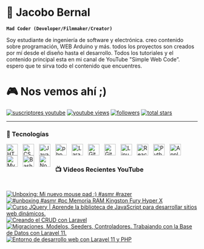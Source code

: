 
# 🎸 Jacobo Bernal

**`Mad Coder (Developer/Filmmaker/Creator)`**

Soy estudiante de ingeniería de software y electrónica. creo contenido sobre programación, WEB Arduino y más. todos los proyectos son creados por mí desde el diseño hasta el desarrollo. Todos los tutoriales y el contenido principal esta en mi canal de YouTube "Simple Web Code”.
espero que te sirva todo el contenido que encuentres.

# 🎮 Nos vemos ahí ;)

<p align="left">
      <a href="https://www.youtube.com/c/simplewebcode?sub_confirmation=1">
         <img alt="suscriptores youtube" title="Suscribete a mi canal de YouTube" src="https://custom-icon-badges.demolab.com/youtube/channel/subscribers/UCnLpHGdirO50h6__q_cyH3g?color=%23E05D44&label=SUBSCRIBETE&logo=video&logoColor=white&style=for-the-badge&labelColor=4C585B"/></a> 
      <a href="https://www.youtube.com/c/simplewebcode">
         <img alt="youtube views" title="YouTube Vistas" src="https://custom-icon-badges.demolab.com/youtube/channel/views/UCnLpHGdirO50h6__q_cyH3g?color=%23E1AD0E&logo=eye&logoColor=white&style=for-the-badge&labelColor=4C585B"/></a> 
      <a href="https://github.com/simplewsoftware?tab=followers">
         <img alt="followers" title="Sigueme en Github" src="https://custom-icon-badges.demolab.com/github/followers/simplewsoftware?color=236ad3&labelColor=1155ba&style=for-the-badge&logo=person-add&label=SIGUEME&logoColor=white"/></a>
      <a href="https://github.com/simplewsoftware?tab=repositories&sort=stargazers">
         <img alt="total stars" title="Stars GitHub" src="https://custom-icon-badges.demolab.com/github/stars/simplewsoftware?color=55960c&style=for-the-badge&labelColor=488207&logo=star"/></a>
</p>

---


### 🧰 Tecnologías


<img align="left" alt="HTML" width="30px" style="padding-right:10px;" src="https://cdn.jsdelivr.net/gh/devicons/devicon/icons/html5/html5-plain.svg" />
<img align="left" alt="CSS" width="30px" style="padding-right:10px;" src="https://cdn.jsdelivr.net/gh/devicons/devicon/icons/css3/css3-plain.svg" />
<img align="left" alt="JavaScript" width="30px" style="padding-right:10px;" src="https://cdn.jsdelivr.net/gh/devicons/devicon/icons/javascript/javascript-plain.svg" />
<img align="left" alt="php" width="30px" style="padding-right:10px;" src="https://cdn.jsdelivr.net/gh/devicons/devicon/icons/php/php-original.svg" />
<img align="left" alt="Laravel" width="30px" style="padding-right:10px;" src="https://cdn.jsdelivr.net/gh/devicons/devicon@latest/icons/laravel/laravel-original.svg" />
<img align="left" alt="GitHub" width="30px" style="padding-right:10px;" src="https://user-images.githubusercontent.com/3369400/139447912-e0f43f33-6d9f-45f8-be46-2df5bbc91289.png" />
<img align="left" alt="Git" width="30px" style="padding-right:10px;" src="https://cdn.jsdelivr.net/gh/devicons/devicon@latest/icons/git/git-plain.svg" />
<img align="left" alt="Linux" width="30px" style="padding-right:10px;" src="https://cdn.jsdelivr.net/gh/devicons/devicon/icons/linux/linux-original.svg" />
<img align="left" alt="React" width="30px" style="padding-right:10px;" src="https://cdn.jsdelivr.net/gh/devicons/devicon/icons/react/react-original.svg" />
<img align="left" alt="Python" width="30px" style="padding-right:10px;" src="https://cdn.jsdelivr.net/gh/devicons/devicon/icons/python/python-plain.svg" />
<img align="left" alt="Apple" width="30px" style="padding-right:10px;" src="https://cdn.jsdelivr.net/gh/devicons/devicon@latest/icons/apple/apple-original.svg" />
<img align="left" alt="MySQL" width="30px" style="padding-right:10px;" src="https://cdn.jsdelivr.net/gh/devicons/devicon/icons/mysql/mysql-original.svg" />
<img align="left" alt="Bash" width="30px" style="padding-right:10px;" src="https://cdn.jsdelivr.net/gh/devicons/devicon/icons/bash/bash-original.svg" />
<img align="left" alt="Node.js" width="30px" style="padding-right:10px;" src="https://cdn.jsdelivr.net/gh/devicons/devicon/icons/nodejs/nodejs-original.svg" />


<br />

#

### 📺 Videos Recientes YouTube

#

<!-- BEGIN YOUTUBE-CARDS -->
[![Unboxing: Mi nuevo mouse pad ;) #asmr #razer](https://ytcards.demolab.com/?id=RPssoM0KiBk&title=Unboxing%3A+Mi+nuevo+mouse+pad+%3B%29+%23asmr+%23razer&lang=en&timestamp=1738937410&background_color=%230d1117&title_color=%23ffffff&stats_color=%23dedede&max_title_lines=1&width=250&border_radius=5 "Unboxing: Mi nuevo mouse pad ;) #asmr #razer")](https://www.youtube.com/watch?v=RPssoM0KiBk)
[![#unboxing  #asmr  #pc Memoria RAM Kingston Fury Hyper X](https://ytcards.demolab.com/?id=-_WrqZTuEzU&title=%23unboxing++%23asmr++%23pc+Memoria+RAM+Kingston+Fury+Hyper+X&lang=en&timestamp=1736285376&background_color=%230d1117&title_color=%23ffffff&stats_color=%23dedede&max_title_lines=1&width=250&border_radius=5 "#unboxing  #asmr  #pc Memoria RAM Kingston Fury Hyper X")](https://www.youtube.com/watch?v=-_WrqZTuEzU)
[![Curso JQuery | Aprende la biblioteca de JavaScript para desarrollar sitios web dinámicos.](https://ytcards.demolab.com/?id=APXy5gNqOsY&title=Curso+JQuery+%7C+Aprende+la+biblioteca+de+JavaScript+para+desarrollar+sitios+web+din%C3%A1micos.&lang=en&timestamp=1735101309&background_color=%230d1117&title_color=%23ffffff&stats_color=%23dedede&max_title_lines=1&width=250&border_radius=5 "Curso JQuery | Aprende la biblioteca de JavaScript para desarrollar sitios web dinámicos.")](https://www.youtube.com/watch?v=APXy5gNqOsY)
[![Creando el CRUD con Laravel](https://ytcards.demolab.com/?id=Qya6t2LoWIQ&title=Creando+el+CRUD+con+Laravel&lang=en&timestamp=1733439163&background_color=%230d1117&title_color=%23ffffff&stats_color=%23dedede&max_title_lines=1&width=250&border_radius=5 "Creando el CRUD con Laravel")](https://www.youtube.com/watch?v=Qya6t2LoWIQ)
[![Migraciones, Modelos, Seeders, Controladores. Trabajando con la Base de Datos con Laravel 11.](https://ytcards.demolab.com/?id=WfJVNDtJGlQ&title=Migraciones%2C+Modelos%2C+Seeders%2C+Controladores.+Trabajando+con+la+Base+de+Datos+con+Laravel+11.&lang=en&timestamp=1733412312&background_color=%230d1117&title_color=%23ffffff&stats_color=%23dedede&max_title_lines=1&width=250&border_radius=5 "Migraciones, Modelos, Seeders, Controladores. Trabajando con la Base de Datos con Laravel 11.")](https://www.youtube.com/watch?v=WfJVNDtJGlQ)
[![Entorno de desarrollo web con Laravel 11 y PHP](https://ytcards.demolab.com/?id=JakDtyIs_bk&title=Entorno+de+desarrollo+web+con+Laravel+11+y+PHP&lang=en&timestamp=1726619109&background_color=%230d1117&title_color=%23ffffff&stats_color=%23dedede&max_title_lines=1&width=250&border_radius=5 "Entorno de desarrollo web con Laravel 11 y PHP")](https://www.youtube.com/watch?v=JakDtyIs_bk)
<!-- END YOUTUBE-CARDS -->
#

